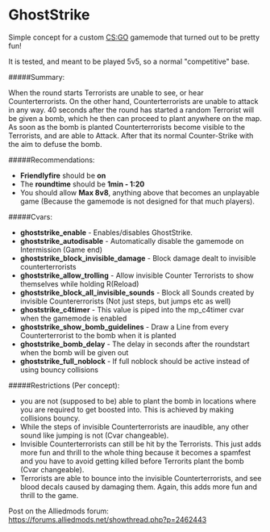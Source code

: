 # GhostStrike
Simple concept for a custom [CS:GO](http://store.steampowered.com/app/730/?l=german) gamemode that turned out to be pretty fun!

It is tested, and meant to be played 5v5, so a normal "competitive" base.

#####Summary:

When the round starts Terrorists are unable to see, or hear Counterterrorists. On the other hand, Counterterrorists are unable to attack in any way. 40 seconds after the round has started a random Terrorist will be given a bomb, which he then can proceed to plant anywhere on the map. As soon as the bomb is planted Counterterrorists become visible to the Terrorists, and are able to Attack. After that its normal Counter-Strike with the aim to defuse the bomb.

#####Recommendations:

- **Friendlyfire** should be **on**		
- The **roundtime** should be **1min - 1:20**		
- You should allow **Max 8v8**, anything above that becomes an unplayable game (Because the gamemode is not designed for that much players).

#####Cvars:

- **ghoststrike_enable** - Enables/disables GhostStrike.		
- **ghoststrike_autodisable** - Automatically disable the gamemode on Intermission (Game end)		
- **ghoststrike_block_invisible_damage** - Block damage dealt to invisible counterterrorists		
- **ghoststrike_allow_trolling** - Allow invisible Counter Terrorists to show themselves while holding R(Reload)		
- **ghoststrike_block_all_invisible_sounds** - Block all Sounds created by invisible Countererrorists (Not just steps, but jumps etc as well)		
- **ghoststrike_c4timer** - This value is piped into the mp_c4timer cvar when the gamemode is enabled		
- **ghoststrike_show_bomb_guidelines** - Draw a Line from every Counterterrorist to the bomb when it is planted		
- **ghoststrike_bomb_delay** - The delay in seconds after the roundstart when the bomb will be given out		
- **ghoststrike_full_noblock** - If full noblock should be active instead of using bouncy collisions

#####Restrictions (Per concept):

- you are not (supposed to be) able to plant the bomb in locations where you are required to get boosted into. This is achieved by making collisions bouncy.
- While the steps of invisible Counterterrorists are inaudible, any other sound like jumping is not (Cvar changeable).
- Invisible Counterterrorists can still be hit by the Terrorists. This just adds more fun and thrill to the whole thing because it becomes a spamfest and you have to avoid getting killed before Terrorits plant the bomb (Cvar changeable).
- Terrorists are able to bounce into the invisible Counterterrorists, and see blood decals caused by damaging them. Again, this adds more fun and thrill to the game.

Post on the Alliedmods forum: https://forums.alliedmods.net/showthread.php?p=2462443
